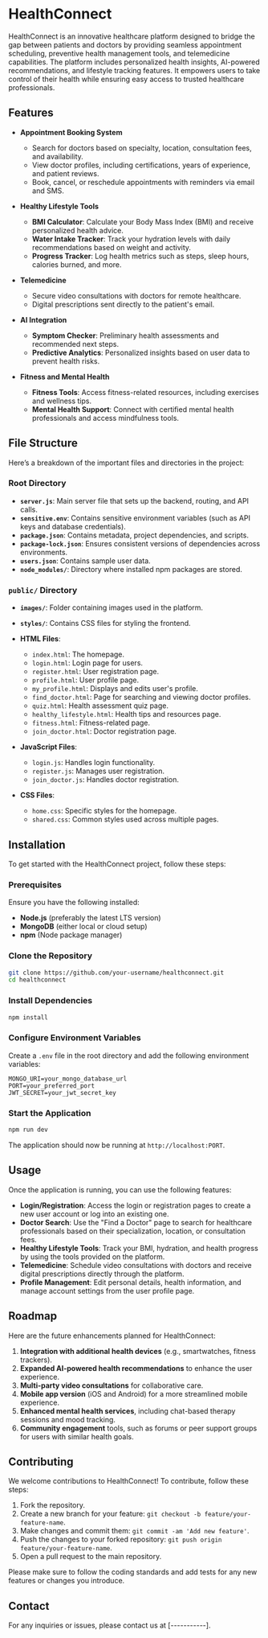 
# HealthConnect

HealthConnect is an innovative healthcare platform designed to bridge the gap between patients and doctors by providing seamless appointment scheduling, preventive health management tools, and telemedicine capabilities. The platform includes personalized health insights, AI-powered recommendations, and lifestyle tracking features. It empowers users to take control of their health while ensuring easy access to trusted healthcare professionals.

## Features

- **Appointment Booking System**  
  - Search for doctors based on specialty, location, consultation fees, and availability.
  - View doctor profiles, including certifications, years of experience, and patient reviews.
  - Book, cancel, or reschedule appointments with reminders via email and SMS.

- **Healthy Lifestyle Tools**  
  - **BMI Calculator**: Calculate your Body Mass Index (BMI) and receive personalized health advice.
  - **Water Intake Tracker**: Track your hydration levels with daily recommendations based on weight and activity.
  - **Progress Tracker**: Log health metrics such as steps, sleep hours, calories burned, and more.

- **Telemedicine**  
  - Secure video consultations with doctors for remote healthcare.
  - Digital prescriptions sent directly to the patient's email.

- **AI Integration**  
  - **Symptom Checker**: Preliminary health assessments and recommended next steps.
  - **Predictive Analytics**: Personalized insights based on user data to prevent health risks.

- **Fitness and Mental Health**  
  - **Fitness Tools**: Access fitness-related resources, including exercises and wellness tips.
  - **Mental Health Support**: Connect with certified mental health professionals and access mindfulness tools.

## File Structure

Here’s a breakdown of the important files and directories in the project:

### **Root Directory**

- **`server.js`**: Main server file that sets up the backend, routing, and API calls.
- **`sensitive.env`**: Contains sensitive environment variables (such as API keys and database credentials).
- **`package.json`**: Contains metadata, project dependencies, and scripts.
- **`package-lock.json`**: Ensures consistent versions of dependencies across environments.
- **`users.json`**: Contains sample user data.
- **`node_modules/`**: Directory where installed npm packages are stored.

### **`public/` Directory**

- **`images/`**: Folder containing images used in the platform.
- **`styles/`**: Contains CSS files for styling the frontend.
- **HTML Files**:  
  - `index.html`: The homepage.
  - `login.html`: Login page for users.
  - `register.html`: User registration page.
  - `profile.html`: User profile page.
  - `my_profile.html`: Displays and edits user's profile.
  - `find_doctor.html`: Page for searching and viewing doctor profiles.
  - `quiz.html`: Health assessment quiz page.
  - `healthy_lifestyle.html`: Health tips and resources page.
  - `fitness.html`: Fitness-related page.
  - `join_doctor.html`: Doctor registration page.
  
- **JavaScript Files**:  
  - `login.js`: Handles login functionality.
  - `register.js`: Manages user registration.
  - `join_doctor.js`: Handles doctor registration.
  
- **CSS Files**:  
  - `home.css`: Specific styles for the homepage.
  - `shared.css`: Common styles used across multiple pages.

## Installation

To get started with the HealthConnect project, follow these steps:

### Prerequisites
Ensure you have the following installed:
- **Node.js** (preferably the latest LTS version)
- **MongoDB** (either local or cloud setup)
- **npm** (Node package manager)

### Clone the Repository

```bash
git clone https://github.com/your-username/healthconnect.git
cd healthconnect
```

### Install Dependencies

```bash
npm install
```

### Configure Environment Variables

Create a `.env` file in the root directory and add the following environment variables:

```
MONGO_URI=your_mongo_database_url
PORT=your_preferred_port
JWT_SECRET=your_jwt_secret_key
```

### Start the Application

```bash
npm run dev
```

The application should now be running at `http://localhost:PORT`.

## Usage

Once the application is running, you can use the following features:

- **Login/Registration**: Access the login or registration pages to create a new user account or log into an existing one.
- **Doctor Search**: Use the "Find a Doctor" page to search for healthcare professionals based on their specialization, location, or consultation fees.
- **Healthy Lifestyle Tools**: Track your BMI, hydration, and health progress by using the tools provided on the platform.
- **Telemedicine**: Schedule video consultations with doctors and receive digital prescriptions directly through the platform.
- **Profile Management**: Edit personal details, health information, and manage account settings from the user profile page.

## Roadmap

Here are the future enhancements planned for HealthConnect:

1. **Integration with additional health devices** (e.g., smartwatches, fitness trackers).
2. **Expanded AI-powered health recommendations** to enhance the user experience.
3. **Multi-party video consultations** for collaborative care.
4. **Mobile app version** (iOS and Android) for a more streamlined mobile experience.
5. **Enhanced mental health services**, including chat-based therapy sessions and mood tracking.
6. **Community engagement** tools, such as forums or peer support groups for users with similar health goals.

## Contributing

We welcome contributions to HealthConnect! To contribute, follow these steps:

1. Fork the repository.
2. Create a new branch for your feature: `git checkout -b feature/your-feature-name`.
3. Make changes and commit them: `git commit -am 'Add new feature'`.
4. Push the changes to your forked repository: `git push origin feature/your-feature-name`.
5. Open a pull request to the main repository.

Please make sure to follow the coding standards and add tests for any new features or changes you introduce.


## Contact

For any inquiries or issues, please contact us at [-----------].
